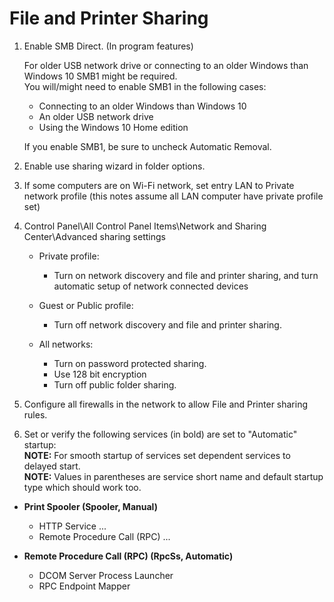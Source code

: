 
# File and Printer Sharing

1. Enable SMB Direct. (In program features)

    For older USB network drive or connecting to an older Windows than Windows 10 SMB1 might be required.\
    You will/might need to enable SMB1 in the following cases:

    - Connecting to an older Windows than Windows 10
    - An older USB network drive
    - Using the Windows 10 Home edition

    If you enable SMB1, be sure to uncheck Automatic Removal.

2. Enable use sharing wizard in folder options.

3. If some computers are on Wi-Fi network, set entry LAN to Private network profile
   (this notes assume all LAN computer have private profile set)

4. Control Panel\All Control Panel Items\Network and Sharing Center\Advanced sharing settings

   - Private profile:
     - Turn on network discovery and file and printer sharing, and turn automatic setup of network
       connected devices

   - Guest or Public profile:
     - Turn off network discovery and file and printer sharing.

   - All networks:
     - Turn on password protected sharing.
     - Use 128 bit encryption
     - Turn off public folder sharing.

5. Configure all firewalls in the network to allow File and Printer sharing rules.

6. Set or verify the following services (in bold) are set to "Automatic" startup:\
**NOTE:** For smooth startup of services set dependent services to delayed start.\
**NOTE:** Values in parentheses are service short name and default startup type which should work too.

- **Print Spooler (Spooler, Manual)**
  - HTTP Service ...
  - Remote Procedure Call (RPC) ...

- **Remote Procedure Call (RPC) (RpcSs, Automatic)**
  - DCOM Server Process Launcher
  - RPC Endpoint Mapper

